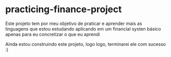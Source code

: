# practicing-finance-project
Este projeto tem por meu objetivo de praticar e aprender mais as linguagens que estou estudando aplicando em um financial systen básico apenas para eu concretizar o que eu aprendi

Ainda estou construindo este projeto, logo logo, terminarei ele com sucesso :)
